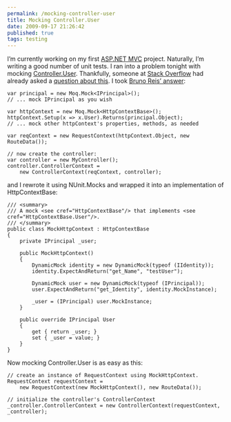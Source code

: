 ```yaml
---
permalink: /mocking-controller-user
title: Mocking Controller.User
date: 2009-09-17 21:26:42
published: true
tags: testing
---
```



I’m currently working on my first [ASP.NET MVC](http://www.asp.net/mvc/) project. Naturally, I’m writing a good number of unit tests. I ran into a problem tonight with mocking [Controller.User](http://msdn.microsoft.com/en-us/library/system.web.mvc.controller.user.aspx). Thankfully, someone at [Stack Overflow](http://stackoverflow.com/) had already asked a [question about this](http://stackoverflow.com/questions/1314370/how-to-setup-iprincipal-for-a-mockup). I took [Bruno Reis’ answer](http://stackoverflow.com/questions/1314370/how-to-setup-iprincipal-for-a-mockup/1314472#1314472):

    var principal = new Moq.Mock<IPrincipal>();
    // ... mock IPrincipal as you wish
    
    var httpContext = new Moq.Mock<HttpContextBase>();
    httpContext.Setup(x => x.User).Returns(principal.Object);
    // ... mock other httpContext's properties, methods, as needed
    
    var reqContext = new RequestContext(httpContext.Object, new RouteData());
    
    // now create the controller:
    var controller = new MyController();
    controller.ControllerContext =
        new ControllerContext(reqContext, controller);

and I rewrote it using NUnit.Mocks and wrapped it into an implementation of HttpContextBase:

    /// <summary>
    /// A mock <see cref="HttpContextBase"/> that implements <see cref="HttpContextBase.User"/>.
    /// </summary>
    public class MockHttpContext : HttpContextBase
    {
        private IPrincipal _user;
    
        public MockHttpContext()
        {
            DynamicMock identity = new DynamicMock(typeof (IIdentity));
            identity.ExpectAndReturn("get_Name", "testUser");
    
            DynamicMock user = new DynamicMock(typeof (IPrincipal));
            user.ExpectAndReturn("get_Identity", identity.MockInstance);
    
            _user = (IPrincipal) user.MockInstance;
        }
    
        public override IPrincipal User
        {
            get { return _user; }
            set { _user = value; }
        }
    }

Now mocking Controller.User is as easy as this:

    // create an instance of RequestContext using MockHttpContext.
    RequestContext requestContext =
        new RequestContext(new MockHttpContext(), new RouteData());
    
    // initialize the controller's ControllerContext
    _controller.ControllerContext = new ControllerContext(requestContext, _controller);
